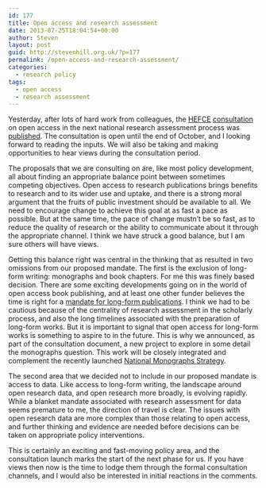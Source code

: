 ```yaml
---
id: 177
title: Open access and research assessment
date: 2013-07-25T18:04:54+00:00
author: Steven
layout: post
guid: http://stevenhill.org.uk/?p=177
permalink: /open-access-and-research-assessment/
categories:
  - research policy
tags:
  - open access
  - research assessment
---
```

Yesterday, after lots of hard work from colleagues, the [HEFCE](http://www.hefce.ac.uk) [consultation](http://www.hefce.ac.uk/pubs/year/2013/201316/#d.en.82765) on open access in the next national research assessment process was [published](http://www.hefce.ac.uk/news/newsarchive/2013/name,82784,en.html). The consultation is open until the end of October, and I looking forward to reading the inputs. We will also be taking and making opportunities to hear views during the consultation period.

The proposals that we are consulting on are, like most policy development, all about finding an appropriate balance point between sometimes competing objectives. Open access to research publications brings benefits to research and to its wider use and uptake, and there is a strong moral argument that the fruits of public investment should be available to all. We need to encourage change to achieve this goal at as fast a pace as possible. But at the same time, the pace of change mustn&#8217;t be so fast, as to reduce the quality of research or the ability to communicate about it through the appropriate channel. I think we have struck a good balance, but I am sure others will have views.

Getting this balance right was central in the thinking that as resulted in two omissions from our proposed mandate. The first is the exclusion of long-form writing: monographs and book chapters. For me this was finely based decision. There are some exciting developments going on in the world of open access book publishing, and at least one other funder believes the time is right for a [mandate for long-form publications](http://www.wellcome.ac.uk/stellent/groups/corporatesite/@policy_communications/documents/web_document/wtp052687.pdf). I think we had to be cautious because of the centrality of research assessment in the scholarly process, and also the long timelines associated with the preparation of long-form works. But it is important to signal that open access for long-form works is something to aspire to in the future. This is why we announced, as part of the consultation document, a new project to explore in some detail the monographs question. This work will be closely integrated and complement the recently launched [National Monographs Strategy](http://monographs.jiscinvolve.org/wp/).

The second area that we decided not to include in our proposed mandate is access to data. Like access to long-form writing, the landscape around open research data, and open research more broadly, is evolving rapidly. While a blanket mandate associated with research assessment for data seems premature to me, the direction of travel is clear. The issues with open research data are more complex than those relating to open access, and further thinking and evidence are needed before decisions can be taken on appropriate policy interventions.

This is certainly an exciting and fast-moving policy area, and the consultation launch marks the start of the next phase for us. If you have views then now is the time to lodge them through the formal consultation channels, and I would also be interested in initial reactions in the comments.